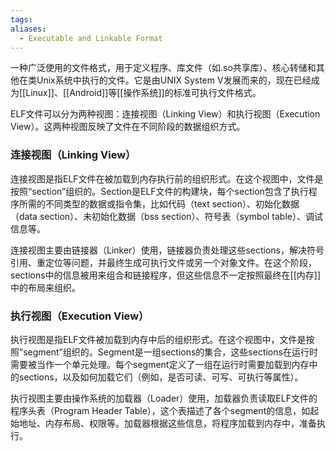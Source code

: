 ```yaml
---
tags: 
aliases:
  - Executable and Linkable Format
---
```


一种广泛使用的文件格式，用于定义程序、库文件（如.so共享库）、核心转储和其他在类Unix系统中执行的文件。它是由UNIX System V发展而来的，现在已经成为[[Linux]]、[[Android]]等[[操作系统]]的标准可执行文件格式。

ELF文件可以分为两种视图：连接视图（Linking View）和执行视图（Execution View）。这两种视图反映了文件在不同阶段的数据组织方式。

### 连接视图（Linking View）

连接视图是指ELF文件在被加载到内存执行前的组织形式。在这个视图中，文件是按照“section”组织的。Section是ELF文件的构建块，每个section包含了执行程序所需的不同类型的数据或指令集，比如代码（text section）、初始化数据（data section）、未初始化数据（bss section）、符号表（symbol table）、调试信息等。

连接视图主要由链接器（Linker）使用，链接器负责处理这些sections，解决符号引用、重定位等问题，并最终生成可执行文件或另一个对象文件。在这个阶段，sections中的信息被用来组合和链接程序，但这些信息不一定按照最终在[[内存]]中的布局来组织。

### 执行视图（Execution View）

执行视图是指ELF文件被加载到内存中后的组织形式。在这个视图中，文件是按照“segment”组织的。Segment是一组sections的集合，这些sections在运行时需要被当作一个单元处理。每个segment定义了一组在运行时需要加载到内存中的sections，以及如何加载它们（例如，是否可读、可写、可执行等属性）。

执行视图主要由操作系统的加载器（Loader）使用，加载器负责读取ELF文件的程序头表（Program Header Table），这个表描述了各个segment的信息，如起始地址、内存布局、权限等。加载器根据这些信息，将程序加载到内存中，准备执行。

